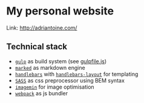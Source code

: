 # My personal website
Link: http://adriantoine.com/

## Technical stack
- [`gulp`](http://gulpjs.com/) as build system (see [gulpfile.js](https://github.com/adriantoine/adriantoine.com/blob/master/gulpfile.js))
- [`marked`](https://github.com/chjj/marked) as markdown engine
- [`handlebars`](https://github.com/kaanon/gulp-compile-handlebars) with [`handlebars-layout`](https://github.com/shannonmoeller/handlebars-layouts) for templating
- [`SASS`](http://sass-lang.com/) as css preprocessor using BEM syntax
- [`imagemin`](https://github.com/imagemin/imagemin) for image optimisation
- [`webpack`](http://webpack.github.io/) as js bundler
